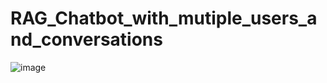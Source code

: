 # RAG_Chatbot_with_mutiple_users_and_conversations

![image](https://github.com/user-attachments/assets/7a12a00a-9b7f-4a4e-8eec-184b3cdddee6)
